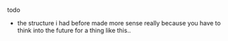 todo
- the structure i had before made more sense really because you have to think into the future for a thing like this.. 
